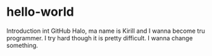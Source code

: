 # hello-world
Introduction int GitHub
Halo, ma name is Kirill and I wanna become tru programmer. I try hard though it is pretty difficult. 
I wanna change something.
